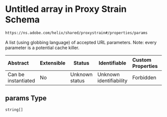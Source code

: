 # Untitled array in Proxy Strain Schema

```txt
https://ns.adobe.com/helix/shared/proxystrain#/properties/params
```

A list (using globbing language) of accepted URL parameters. Note: every parameter is a potential cache killer.


| Abstract            | Extensible | Status         | Identifiable            | Custom Properties | Additional Properties | Access Restrictions | Defined In                                                                  |
| :------------------ | ---------- | -------------- | ----------------------- | :---------------- | --------------------- | ------------------- | --------------------------------------------------------------------------- |
| Can be instantiated | No         | Unknown status | Unknown identifiability | Forbidden         | Allowed               | none                | [proxystrain.schema.json\*](proxystrain.schema.json "open original schema") |

## params Type

`string[]`
